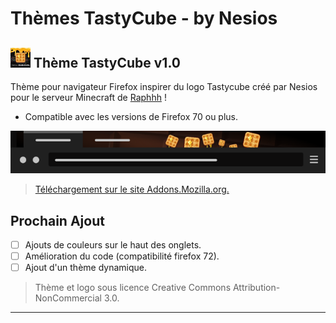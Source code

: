 # Thèmes TastyCube - by Nesios

## ![icon](/mozTheme-Tastycube/icons/icon32.png) Thème TastyCube v1.0

Thème pour navigateur Firefox inspirer du logo Tastycube créé par Nesios pour le serveur Minecraft de [Raphhh](https://www.twitch.tv/raphhh/) !

- Compatible avec les versions de Firefox 70 ou plus.

![image du theme](/screenshot/Tastycube_screenshot.png)

> [Téléchargement  sur le site Addons.Mozilla.org.](https://addons.mozilla.org/fr/firefox/addon/tastycube/)

## Prochain Ajout

- [ ] Ajouts de couleurs sur le haut des onglets.
- [ ] Amélioration du code (compatibilité firefox 72).
- [ ] Ajout d'un thème dynamique.

> Thème et logo sous licence Creative Commons Attribution-NonCommercial 3.0.
---
